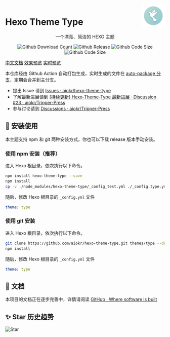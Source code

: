 <img src="./hexo-theme-type-logo.png" alt="logo" width="72" height="72" align="right" />


# Hexo Theme Type
<p style="text-align:center;" >
一个漂亮、简洁的 HEXO 主题
</p>

<p style="text-align:center;" >
<img src="https://img.shields.io/github/downloads/aiokr/hexo-theme-type/total?color=orange&style=for-the-badge&label=Download&logo=github" alt="Github Download Count"/>
<img src="https://img.shields.io/github/v/release/aiokr/hexo-theme-type?style=for-the-badge&label=Release&logo=github" alt="Github Release"/>
<img src="https://img.shields.io/github/languages/code-size/aiokr/hexo-theme-type?color=71afdd&label=Code%20Size&logo=github&style=for-the-badge" alt="Github Code Size"/>
<img src="https://img.shields.io/github/workflow/status/aiokr/hexo-theme-type/Hexo-Theme-Type%20auto%20test/auto-package?label=test&logo=github&style=for-the-badge" alt="Github Code Size"/>
</p>

[中文文档](https://tripper.press/type-docs/)  [效果预览](https://tripper.press/)  [实时预览](https://photup.github.io/type-live-preivew/)

本仓库经由 Github Action 自动打包生成，实时生成的文件在 [auto-package 分支](https://github.com/aiokr/hexo-theme-type/tree/auto-package)，定期会合并到主分支。

- 提出 Issue 请到 [Issues · aiokr/hexo-theme-type](https://github.com/aiokr/hexo-theme-type/issues)
- 了解最新进展请到 [[持续更新] Hexo-Theme-Type 最新进展 · Discussion #23 · aiokr/Tripper-Press](https://github.com/aiokr/Tripper-Press/discussions/23)
- 参与讨论请到 [Discussions · aiokr/Tripper-Press](https://github.com/aiokr/Tripper-Press/discussions/categories/general)

## 🔨 安装使用

本主题支持 npm 和 git 两种安装方式，你也可以下载 release 版本手动安装。

### 使用 npm 安装（推荐）

进入 Hexo 根目录，依次执行以下命令。

```bash
npm install hexo-theme-type --save
npm install
cp -v ./node_modules/hexo-theme-type/_config_test.yml ./_config.type.yml
```

随后，修改 Hexo 根目录的 `_config.yml` 文件

```yaml
theme: type
```

### 使用 git 安装

进入 Hexo 根目录，依次执行以下命令。

```bash
git clone https://github.com/aiokr/hexo-theme-type.git themes/type --depth=1
npm install
```

随后，修改 Hexo 根目录的 `_config.yml` 文件

```yaml
theme: type
```

## 📖 文档

本项目的文档正在逐步完善中，详情请阅读 [GitHub · Where software is built](https://github.com/aiokr/hexo-theme-type/wiki)

## ✨ Star 历史趋势

![Star](https://starchart.cc/aiokr/hexo-theme-type.svg)
